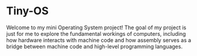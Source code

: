 # Tiny-OS

Welcome to my mini Operating System project! The goal of my project is just for me to explore the fundamental workings of computers, including how hardware interacts with machine code and how assembly serves as a bridge between machine code and high-level programming languages.
